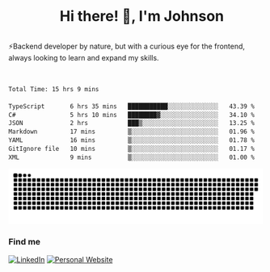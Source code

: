 <div id="user-content-toc">
  <ul align="center">
    <summary><h1 style="display: inline-block">Hi there! 👋, I'm Johnson</h1></summary>
  </ul>
</div>

⚡Backend developer by nature, but with a curious eye for the frontend, always looking to learn and expand my skills.

<br>


<!--START_SECTION:waka-->

```txt
Total Time: 15 hrs 9 mins

TypeScript       6 hrs 35 mins   ███████████░░░░░░░░░░░░░░   43.39 %
C#               5 hrs 10 mins   ████████▓░░░░░░░░░░░░░░░░   34.10 %
JSON             2 hrs           ███▒░░░░░░░░░░░░░░░░░░░░░   13.25 %
Markdown         17 mins         ▒░░░░░░░░░░░░░░░░░░░░░░░░   01.96 %
YAML             16 mins         ▒░░░░░░░░░░░░░░░░░░░░░░░░   01.78 %
GitIgnore file   10 mins         ▒░░░░░░░░░░░░░░░░░░░░░░░░   01.17 %
XML              9 mins          ▒░░░░░░░░░░░░░░░░░░░░░░░░   01.00 %
```

<!--END_SECTION:waka-->

<picture>
  <source  srcset="https://github.com/joshwambere/joshwambere/blob/output/github-contribution-grid-snake-dark.svg?palette=github-dark">
  <source  srcset="https://github.com/joshwambere/joshwambere/blob/output/github-contribution-grid-snake.svg">
  <img alt="github contribution grid snake animation" src="https://github.com/joshwambere/joshwambere/blob/output/github-contribution-grid-snake.svg">
</picture>

### Find me
<a href="https://www.linkedin.com/in/dusabe-johnson" target="_blank"><img src="https://img.shields.io/badge/LinkedIn-%230077B5.svg?&style=flat&logo=linkedin&logoColor=white" alt="LinkedIn"></a>
‎‎ [![Personal Website](https://img.shields.io/badge/visit-Johnsonis.me-blue)](https://johnsonis.me/)
